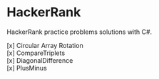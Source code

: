 # HackerRank
HackerRank practice problems solutions with C#. 

[x] Circular Array Rotation\
[x] CompareTriplets\
[x] DiagonalDifference\
[x] PlusMinus
